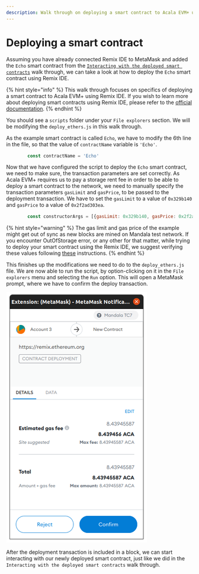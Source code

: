 ```yaml
---
description: Walk through on deploying a smart contract to Acala EVM+ using Remix IDE.
---
```


# Deploying a smart contract

Assuming you have already connected Remix IDE to MetaMask and added the `Echo` smart contract from the [`Interacting with the deployed smart contracts`](interacting-with-the-deployed-smart-contracts.md) walk through, we can take a look at how to deploy the `Echo` smart contract using Remix IDE.

{% hint style="info" %}
This walk through focuses on specifics of deploying a smart contract to Acala EVM+ using Remix IDE. If you wish to learn more about deploying smart contracts using Remix IDE, please refer to the [official documentation](https://remix-ide.readthedocs.io/en/latest/create\_deploy.html#deploy-the-contract).
{% endhint %}

You should see a `scripts` folder under your `File explorers` section. We will be modifying the `deploy_ethers.js` in this walk through.



As the example smart contract is called `Echo`, we have to modify the 6th line in the file, so that the value of `contractName` variable is `'Echo'`.

```javascript
        const contractName = 'Echo'
```

Now that we have configured the script to deploy the `Echo` smart contract, we need to make sure, the transaction parameters are set correctly. As Acala EVM+ requires us to pay a storage rent fee in order to be able to deploy a smart contract to the network, we need to manually specify the transaction parameters `gasLimit` and `gasPrice`, to be passed to the deployment transaction. We have to set the `gasLimit` to a value of `0x329b140` and `gasPrice` to a value of `0x2f2ad303ea`.

```javascript
        const constructorArgs = [{gasLimit: 0x329b140, gasPrice: 0x2f2ad303ea}]
```

{% hint style="warning" %}
The gas limit and gas price of the example might get out of sync as new blocks are mined on Mandala test network. If you encounter OutOfStorage error, or any other for that matter, while trying to deploy your smart contract using the Remix IDE, we suggest verifying these values following [these](../../network/gas-parameters.md#for-developers) instructions.
{% endhint %}

This finishes up the modifications we need to do to the `deploy_ethers.js` file. We are now able to run the script, by option-clicking on it in the `File explorers` menu and selecting the `Run` option. This will open a MetaMask prompt, where we have to confirm the deploy transaction.

![](<../../.gitbook/assets/Screenshot from 2022-01-31 00-01-34.png>)

After the deployment transaction is included in a block, we can start interacting with our newly deployed smart contract, just like we did in the `Interacting with the deployed smart contracts` walk through.
